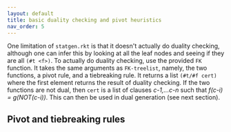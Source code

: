```yaml
---
layout: default
title: basic duality checking and pivot heuristics
nav_order: 5
---
```


One limitation of `statgen.rkt` is that it doesn't actually do duality checking, although one can infer this by looking at all the leaf nodes and seeing if they are all `(#t <f>)`. To actually do duality checking, use the provided `FK` function. It takes the same arguments as `FK-treelist`, namely, the two functions, a pivot rule, and a tiebreaking rule. It returns a list `(#t/#f cert)` where the first element returns the result of duality checking. If the two functions are not dual, then `cert` is a list of clauses *c-1,...c-n* such that *f(c-i) = g(NOT(c-i))*. This can then be used in dual generation (see next section).

## Pivot and tiebreaking rules

